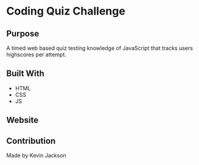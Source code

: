  # Coding Quiz Challenge

 ## Purpose
 A timed web based quiz testing knowledge of JavaScript that tracks users highscores per attempt.

 ## Built With
 * HTML
 * CSS
 * JS

 ## Website


 ## Contribution
 Made by Kevin Jackson
